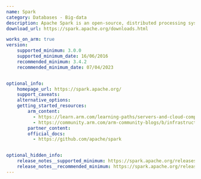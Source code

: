 ```yaml
---
name: Spark
category: Databases - Big-data
description: Apache Spark is an open-source, distributed processing system used for big data workloads. It utilizes in-memory caching, and optimized query execution for fast analytic queries against data of any size.
download_url: https://spark.apache.org/downloads.html

works_on_arm: true
version:
    supported_minimum: 3.0.0
    supported_minimum_date: 16/06/2016
    recommended_minimum: 3.4.2
    recommended_minimum_date: 07/04/2023


optional_info:
    homepage_url: https://spark.apache.org/
    support_caveats:
    alternative_options:
    getting_started_resources:
        arm_content: 
          - https://learn.arm.com/learning-paths/servers-and-cloud-computing/spark/
          - https://community.arm.com/arm-community-blogs/b/infrastructure-solutions-blog/posts/spark-on-aws-graviton2-real-time-analysis-using-spark-streaming
        partner_content: 
        official_docs: 
          - https://github.com/apache/spark


optional_hidden_info:
    release_notes__supported_minimum: https://spark.apache.org/releases/spark-release-3-0-0.html
    release_notes__recommended_minimum: https://spark.apache.org/releases/spark-release-3-4-2.html
---
```

